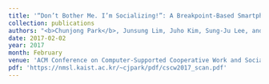 ```yaml
---
title: '“Don’t Bother Me. I’m Socializing!”: A Breakpoint-Based Smartphone Notification System'
collection: publications
authors: "<b>Chunjong Park</b>, Junsung Lim, Juho Kim, Sung-Ju Lee, and Dongman Lee"
date: 2017-02-02
year: 2017
month: February
venue: 'ACM Conference on Computer-Supported Cooperative Work and Social Computing (CSCW)'
pdf: 'https://nmsl.kaist.ac.kr/~cjpark/pdf/cscw2017_scan.pdf'
---
```

